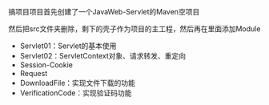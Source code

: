 搞项目项目首先创建了一个JavaWeb-Servlet的Maven空项目

然后把src文件夹删除，剩下的壳子作为项目的主工程，然后再在里面添加Module

- Servlet01：Servlet的基本使用
- Servlet02：ServletContext对象、请求转发、重定向
- Session-Cookie
- Request
- DownloadFile：实现文件下载的功能
- VerificationCode：实现验证码功能